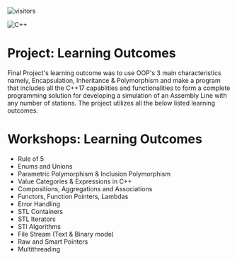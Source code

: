 ![visitors](https://visitor-badge.glitch.me/badge?page_id=sdthaker.visitor-badge)

<img alt="C++" src="https://img.shields.io/badge/c++-%2300599C.svg?style=for-the-badge&logo=c%2B%2B&logoColor=white"/>

# Project: Learning Outcomes

Final Project's learning outcome was to use OOP's 3 main characteristics namely, Encapsulation, Inheritance & Polymorphism and make a program that includes all the C++17 capablities and functionalities to form a complete programming solution for developing a simulation of an Assembly Line with any number of stations. The project utilizes all the below listed learning outcomes.


# Workshops: Learning Outcomes
- Rule of 5
- Enums and Unions
- Parametric Polymorphism & Inclusion Polymorphism
- Value Categories & Expressions in C++
- Compositions, Aggregations and Associations
- Functors, Function Pointers, Lambdas
- Error Handling
- STL Containers
- STL Iterators
- STl Algorithms
- File Stream (Text & Binary mode)
- Raw and Smart Pointers
- Multithreading
